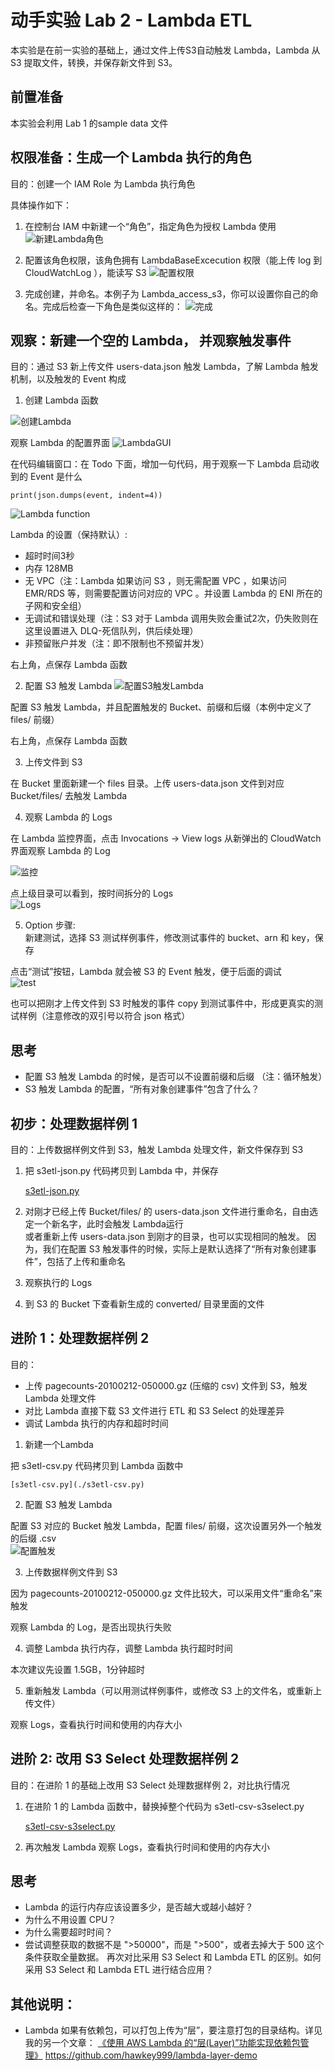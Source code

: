 # 动手实验 Lab 2 - Lambda ETL

本实验是在前一实验的基础上，通过文件上传S3自动触发 Lambda，Lambda 从 S3 提取文件，转换，并保存新文件到 S3。

## 前置准备

本实验会利用 Lab 1 的sample data 文件

## 权限准备：生成一个 Lambda 执行的角色

目的：创建一个 IAM Role 为 Lambda 执行角色

具体操作如下：
1. 在控制台 IAM 中新建一个“角色”，指定角色为授权 Lambda 使用
![新建Lambda角色](./img/img1.png)

2. 配置该角色权限，该角色拥有 LambdaBaseExcecution 权限（能上传 log 到 CloudWatchLog ），能读写 S3
![配置权限](./img/img2.png)

3. 完成创建，并命名。本例子为 Lambda_access_s3，你可以设置你自己的命名。完成后检查一下角色是类似这样的：
![完成](./img/img3.png)


## 观察：新建一个空的 Lambda， 并观察触发事件

目的：通过 S3 新上传文件 users-data.json 触发 Lambda，了解 Lambda 触发机制，以及触发的 Event 构成

1. 创建 Lambda 函数

![创建Lambda](./img/img4.png)

观察 Lambda 的配置界面
![LambdaGUI](./img/img-gui.png)

在代码编辑窗口：在 Todo 下面，增加一句代码，用于观察一下 Lambda 启动收到的 Event 是什么

    print(json.dumps(event, indent=4))

![Lambda function](./img/img7.png)

Lambda 的设置（保持默认）:  
* 超时时间3秒
* 内存 128MB
* 无 VPC（注：Lambda 如果访问 S3 ，则无需配置 VPC ，如果访问 EMR/RDS 等，则需要配置访问对应的 VPC 。并设置 Lambda 的 ENI 所在的子网和安全组）
* 无调试和错误处理（注：S3 对于 Lambda 调用失败会重试2次，仍失败则在这里设置进入 DLQ-死信队列，供后续处理）
* 非预留账户并发（注：即不限制也不预留并发）

右上角，点保存 Lambda 函数

2. 配置 S3 触发 Lambda
![配置S3触发Lambda](./img/img5.png)

配置 S3 触发 Lambda，并且配置触发的 Bucket、前缀和后缀（本例中定义了 files/ 前缀）

右上角，点保存 Lambda 函数

3. 上传文件到 S3

在 Bucket 里面新建一个 files 目录。上传 users-data.json 文件到对应 Bucket/files/ 去触发 Lambda

4. 观察 Lambda 的 Logs

在 Lambda 监控界面，点击 Invocations -> View logs 从新弹出的 CloudWatch 界面观察 Lambda 的 Log

![监控](./img/img6.png)

点上级目录可以看到，按时间拆分的 Logs  
![Logs](./img/img8.png)

5. Option 步骤:  
新建测试，选择 S3 测试样例事件，修改测试事件的 bucket、arn 和 key，保存

点击“测试”按钮，Lambda 就会被 S3 的 Event 触发，便于后面的调试  
![test](./img/img9.png)

也可以把刚才上传文件到 S3 时触发的事件 copy 到测试事件中，形成更真实的测试样例（注意修改的双引号以符合 json 格式）

## 思考

* 配置 S3 触发 Lambda 的时候，是否可以不设置前缀和后缀 （注：循环触发）
* S3 触发 Lambda 的配置，“所有对象创建事件”包含了什么？

## 初步：处理数据样例 1

目的：上传数据样例文件到 S3，触发 Lambda 处理文件，新文件保存到 S3

1. 把 s3etl-json.py 代码拷贝到 Lambda 中，并保存

    [s3etl-json.py](./s3etl-json.py)

2. 对刚才已经上传 Bucket/files/ 的 users-data.json 文件进行重命名，自由选定一个新名字，此时会触发 Lambda运行  
或者重新上传 users-data.json 到刚才的目录，也可以实现相同的触发。
因为，我们在配置 S3 触发事件的时候，实际上是默认选择了“所有对象创建事件”，包括了上传和重命名

3. 观察执行的 Logs 

4. 到 S3 的 Bucket 下查看新生成的 converted/ 目录里面的文件

## 进阶 1：处理数据样例 2

目的：  
* 上传 pagecounts-20100212-050000.gz (压缩的 csv) 文件到 S3，触发 Lambda 处理文件  
* 对比 Lambda 直接下载 S3 文件进行 ETL 和 S3 Select 的处理差异  
* 调试 Lambda 执行的内存和超时时间

1. 新建一个Lambda

把 s3etl-csv.py 代码拷贝到 Lambda 函数中

    [s3etl-csv.py](./s3etl-csv.py)

2. 配置 S3 触发 Lambda

配置 S3 对应的 Bucket 触发 Lambda，配置 files/ 前缀，这次设置另外一个触发的后缀 .csv  
![配置触发](./img/imga.png)

3. 上传数据样例文件到 S3

因为 pagecounts-20100212-050000.gz 文件比较大，可以采用文件“重命名”来触发

观察 Lambda 的 Log，是否出现执行失败

4. 调整 Lambda 执行内存，调整 Lambda 执行超时时间

本次建议先设置 1.5GB，1分钟超时

5. 重新触发 Lambda（可以用测试样例事件，或修改 S3 上的文件名，或重新上传文件）

观察 Logs，查看执行时间和使用的内存大小

## 进阶 2: 改用 S3 Select 处理数据样例 2

目的：在进阶 1 的基础上改用 S3 Select 处理数据样例 2，对比执行情况

1. 在进阶 1 的 Lambda 函数中，替换掉整个代码为 s3etl-csv-s3select.py

    [s3etl-csv-s3select.py](./s3etl-csv-s3select.py)

2. 再次触发 Lambda
观察 Logs，查看执行时间和使用的内存大小

## 思考

* Lambda 的运行内存应该设置多少，是否越大或越小越好？
* 为什么不用设置 CPU？
* 为什么需要超时时间？
* 尝试调整获取的数据不是 ">50000"，而是 ">500"，或者去掉大于 500 这个条件获取全量数据。
再次对比采用 S3 Select 和 Lambda ETL 的区别。如何采用 S3 Select 和 Lambda ETL 进行结合应用？

## 其他说明：

* Lambda 如果有依赖包，可以打包上传为“层”，要注意打包的目录结构。详见我的另一个文章：
[《使用 AWS Lambda 的“层(Layer)”功能实现依赖包管理》](https://github.com/hawkey999/lambda-layer-demo)
https://github.com/hawkey999/lambda-layer-demo



